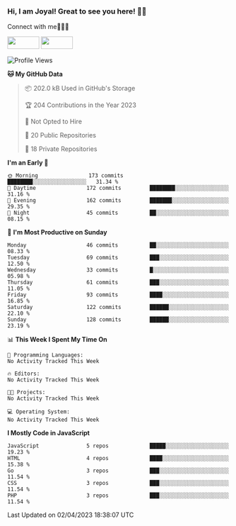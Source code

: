 ### Hi, I am Joyal! Great to see you here! 👨‍💻

Connect with me🧑🏼‍💻

[<img src="https://img.shields.io/badge/--twitter?label=Twitter&logo=Twitter&style=social"  width="72px" height="28px">](https://twitter.com/joyalDev) [<img src="https://img.shields.io/badge/--linkedin?label=LinkedIn&logo=LinkedIn&style=social"  width="72px" height="28px">](https://www.linkedin.com/in/joyal-raphel-588760191/)



<!--START_SECTION:waka-->
![Profile Views](http://img.shields.io/badge/Profile%20Views-26-blue)

**🐱 My GitHub Data** 

> 📦 202.0 kB Used in GitHub's Storage 
 > 
> 🏆 204 Contributions in the Year 2023
 > 
> 🚫 Not Opted to Hire
 > 
> 📜 20 Public Repositories 
 > 
> 🔑 18 Private Repositories 
 > 
**I'm an Early 🐤** 

```text
🌞 Morning                173 commits         ████████░░░░░░░░░░░░░░░░░   31.34 % 
🌆 Daytime                172 commits         ████████░░░░░░░░░░░░░░░░░   31.16 % 
🌃 Evening                162 commits         ███████░░░░░░░░░░░░░░░░░░   29.35 % 
🌙 Night                  45 commits          ██░░░░░░░░░░░░░░░░░░░░░░░   08.15 % 
```
📅 **I'm Most Productive on Sunday** 

```text
Monday                   46 commits          ██░░░░░░░░░░░░░░░░░░░░░░░   08.33 % 
Tuesday                  69 commits          ███░░░░░░░░░░░░░░░░░░░░░░   12.50 % 
Wednesday                33 commits          █░░░░░░░░░░░░░░░░░░░░░░░░   05.98 % 
Thursday                 61 commits          ███░░░░░░░░░░░░░░░░░░░░░░   11.05 % 
Friday                   93 commits          ████░░░░░░░░░░░░░░░░░░░░░   16.85 % 
Saturday                 122 commits         ██████░░░░░░░░░░░░░░░░░░░   22.10 % 
Sunday                   128 commits         ██████░░░░░░░░░░░░░░░░░░░   23.19 % 
```


📊 **This Week I Spent My Time On** 

```text
💬 Programming Languages: 
No Activity Tracked This Week

🔥 Editors: 
No Activity Tracked This Week

🐱‍💻 Projects: 
No Activity Tracked This Week

💻 Operating System: 
No Activity Tracked This Week
```

**I Mostly Code in JavaScript** 

```text
JavaScript               5 repos             █████░░░░░░░░░░░░░░░░░░░░   19.23 % 
HTML                     4 repos             ████░░░░░░░░░░░░░░░░░░░░░   15.38 % 
Go                       3 repos             ███░░░░░░░░░░░░░░░░░░░░░░   11.54 % 
CSS                      3 repos             ███░░░░░░░░░░░░░░░░░░░░░░   11.54 % 
PHP                      3 repos             ███░░░░░░░░░░░░░░░░░░░░░░   11.54 % 
```




 Last Updated on 02/04/2023 18:38:07 UTC
<!--END_SECTION:waka-->
